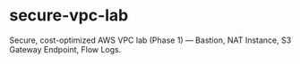 # secure-vpc-lab
Secure, cost-optimized AWS VPC lab (Phase 1) — Bastion, NAT Instance, S3 Gateway Endpoint, Flow Logs.
